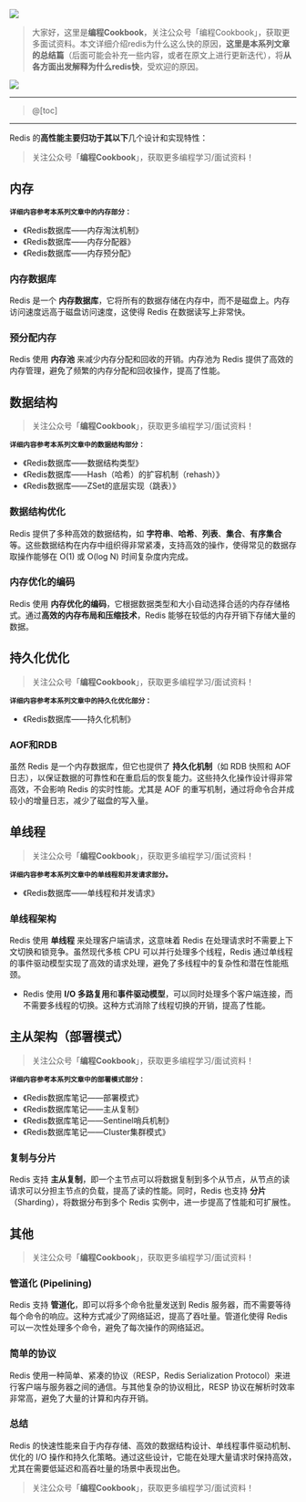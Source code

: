 ﻿![](https://github.com/CodingCookbook/MySQL/blob/main/File/gzh.png)

> 大家好，这里是**编程Cookbook**，关注公众号「编程Cookbook」，获取更多面试资料。本文详细介绍redis为什么这么快的原因，**这里是本系列文章的总结篇**（后面可能会补充一些内容，或者在原文上进行更新迭代），将**从各方面出发解释为什么redis快**，受欢迎的原因。
> 

![](https://i-blog.csdnimg.cn/direct/0acc1350073f4949bce42561293214d2.png#pic_center)

---
> @[toc]


---

Redis 的**高性能主要归功于其以下**几个设计和实现特性：

> 关注公众号「**编程Cookbook**」，获取更多编程学习/面试资料！


## 内存
**`详细内容参考本系列文章中的内存部分：`**

- 《Redis数据库——内存淘汰机制》
- 《Redis数据库——内存分配器》
- 《Redis数据库——内存预分配》
### 内存数据库
   Redis 是一个 **内存数据库**，它将所有的数据存储在内存中，而不是磁盘上。内存访问速度远高于磁盘访问速度，这使得 Redis 在数据读写上非常快。
### 预分配内存
   Redis 使用 **内存池** 来减少内存分配和回收的开销。内存池为 Redis 提供了高效的内存管理，避免了频繁的内存分配和回收操作，提高了性能。

## 数据结构

> 关注公众号「**编程Cookbook**」，获取更多编程学习/面试资料！


**`详细内容参考本系列文章中的数据结构部分：`**

- 《Redis数据库——数据结构类型》
- 《Redis数据库——Hash（哈希）的扩容机制（rehash）》
- 《Redis数据库——ZSet的底层实现（跳表）》
### 数据结构优化
   Redis 提供了多种高效的数据结构，如 **字符串**、**哈希**、**列表**、**集合**、**有序集合** 等。这些数据结构在内存中组织得非常紧凑，支持高效的操作，使得常见的数据存取操作能够在 O(1) 或 O(log N) 时间复杂度内完成。

### 内存优化的编码
   Redis 使用 **内存优化的编码**，它根据数据类型和大小自动选择合适的内存存储格式。通过**高效的内存布局和压缩技术**，Redis 能够在较低的内存开销下存储大量的数据。

## 持久化优化

> 关注公众号「**编程Cookbook**」，获取更多编程学习/面试资料！


**`详细内容参考本系列文章中的持久化优化部分：`**
- 《Redis数据库——持久化机制》
### AOF和RDB
   虽然 Redis 是一个内存数据库，但它也提供了 **持久化机制**（如 RDB 快照和 AOF 日志），以保证数据的可靠性和在重启后的恢复能力。这些持久化操作设计得非常高效，不会影响 Redis 的实时性能。尤其是 AOF 的重写机制，通过将命令合并成较小的增量日志，减少了磁盘的写入量。


## 单线程

> 关注公众号「**编程Cookbook**」，获取更多编程学习/面试资料！


**`详细内容参考本系列文章中的单线程和并发请求部分。`**
- 《Redis数据库——单线程和并发请求》
### 单线程架构
   Redis 使用 **单线程** 来处理客户端请求，这意味着 Redis 在处理请求时不需要上下文切换和锁竞争。虽然现代多核 CPU 可以并行处理多个线程，Redis 通过单线程的事件驱动模型实现了高效的请求处理，避免了多线程中的复杂性和潜在性能瓶颈。

   - Redis 使用 **I/O 多路复用**和**事件驱动模型**，可以同时处理多个客户端连接，而不需要多线程的切换。这种方式消除了线程切换的开销，提高了性能。


## 主从架构（部署模式）

> 关注公众号「**编程Cookbook**」，获取更多编程学习/面试资料！


**`详细内容参考本系列文章中的部署模式部分：`**

- 《Redis数据库笔记——部署模式》
- 《Redis数据库笔记——主从复制》
- 《Redis数据库笔记——Sentinel哨兵机制》
- 《Redis数据库笔记——Cluster集群模式》
### 复制与分片
   Redis 支持 **主从复制**，即一个主节点可以将数据复制到多个从节点，从节点的读请求可以分担主节点的负载，提高了读的性能。同时，Redis 也支持 **分片**（Sharding），将数据分布到多个 Redis 实例中，进一步提高了性能和可扩展性。

## 其他

> 关注公众号「**编程Cookbook**」，获取更多编程学习/面试资料！

### 管道化 (Pipelining)
   Redis 支持 **管道化**，即可以将多个命令批量发送到 Redis 服务器，而不需要等待每个命令的响应。这种方式减少了网络延迟，提高了吞吐量。管道化使得 Redis 可以一次性处理多个命令，避免了每次操作的网络延迟。

### 简单的协议
   Redis 使用一种简单、紧凑的协议（RESP，Redis Serialization Protocol）来进行客户端与服务器之间的通信。与其他复杂的协议相比，RESP 协议在解析时效率非常高，避免了大量的计算和内存开销。

### 总结
Redis 的快速性能来自于内存存储、高效的数据结构设计、单线程事件驱动机制、优化的 I/O 操作和持久化策略。通过这些设计，它能在处理大量请求时保持高效，尤其在需要低延迟和高吞吐量的场景中表现出色。


> 关注公众号「**编程Cookbook**」，获取更多编程学习/面试资料！


